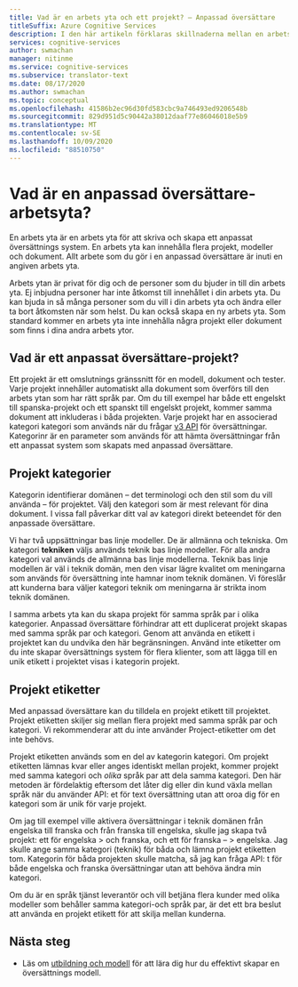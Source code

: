 ```yaml
---
title: Vad är en arbets yta och ett projekt? – Anpassad översättare
titleSuffix: Azure Cognitive Services
description: I den här artikeln förklaras skillnaderna mellan en arbets yta och ett projekt samt projekt kategorier och etiketter för tjänsten Custom Translator.
services: cognitive-services
author: swmachan
manager: nitinme
ms.service: cognitive-services
ms.subservice: translator-text
ms.date: 08/17/2020
ms.author: swmachan
ms.topic: conceptual
ms.openlocfilehash: 41586b2ec96d30fd583cbc9a746493ed9206548b
ms.sourcegitcommit: 829d951d5c90442a38012daaf77e86046018e5b9
ms.translationtype: MT
ms.contentlocale: sv-SE
ms.lasthandoff: 10/09/2020
ms.locfileid: "88510750"
---
```

# <a name="what-is-a-custom-translator-workspace"></a>Vad är en anpassad översättare-arbetsyta?

En arbets yta är en arbets yta för att skriva och skapa ett anpassat översättnings system. En arbets yta kan innehålla flera projekt, modeller och dokument. Allt arbete som du gör i en anpassad översättare är inuti en angiven arbets yta.

Arbets ytan är privat för dig och de personer som du bjuder in till din arbets yta. Ej inbjudna personer har inte åtkomst till innehållet i din arbets yta. Du kan bjuda in så många personer som du vill i din arbets yta och ändra eller ta bort åtkomsten när som helst. Du kan också skapa en ny arbets yta. Som standard kommer en arbets yta inte innehålla några projekt eller dokument som finns i dina andra arbets ytor.

## <a name="what-is-a-custom-translator-project"></a>Vad är ett anpassat översättare-projekt?

Ett projekt är ett omslutnings gränssnitt för en modell, dokument och tester. Varje projekt innehåller automatiskt alla dokument som överförs till den arbets ytan som har rätt språk par. Om du till exempel har både ett engelskt till spanska-projekt och ett spanskt till engelskt projekt, kommer samma dokument att inkluderas i båda projekten. Varje projekt har en associerad kategori kategori som används när du frågar [v3 API](https://docs.microsoft.com/azure/cognitive-services/translator/reference/v3-0-translate?tabs=curl) för översättningar. Kategorinr är en parameter som används för att hämta översättningar från ett anpassat system som skapats med anpassad översättare.

## <a name="project-categories"></a>Projekt kategorier

Kategorin identifierar domänen – det terminologi och den stil som du vill använda – för projektet. Välj den kategori som är mest relevant för dina dokument. I vissa fall påverkar ditt val av kategori direkt beteendet för den anpassade översättare.

Vi har två uppsättningar bas linje modeller. De är allmänna och tekniska. Om kategori **tekniken** väljs används teknik bas linje modeller. För alla andra kategori val används de allmänna bas linje modellerna. Teknik bas linje modellen är väl i teknik domän, men den visar lägre kvalitet om meningarna som används för översättning inte hamnar inom teknik domänen. Vi föreslår att kunderna bara väljer kategori teknik om meningarna är strikta inom teknik domänen.

I samma arbets yta kan du skapa projekt för samma språk par i olika kategorier. Anpassad översättare förhindrar att ett duplicerat projekt skapas med samma språk par och kategori. Genom att använda en etikett i projektet kan du undvika den här begränsningen. Använd inte etiketter om du inte skapar översättnings system för flera klienter, som att lägga till en unik etikett i projektet visas i kategorin projekt.

## <a name="project-labels"></a>Projekt etiketter

Med anpassad översättare kan du tilldela en projekt etikett till projektet. Projekt etiketten skiljer sig mellan flera projekt med samma språk par och kategori. Vi rekommenderar att du inte använder Project-etiketter om det inte behövs.

Projekt etiketten används som en del av kategorin kategori. Om projekt etiketten lämnas kvar eller anges identiskt mellan projekt, kommer projekt med samma kategori och *olika* språk par att dela samma kategori. Den här metoden är fördelaktig eftersom det låter dig eller din kund växla mellan språk när du använder API: et för text översättning utan att oroa dig för en kategori som är unik för varje projekt.

Om jag till exempel ville aktivera översättningar i teknik domänen från engelska till franska och från franska till engelska, skulle jag skapa två projekt: ett för engelska \> och franska, och ett för franska – \> engelska. Jag skulle ange samma kategori (teknik) för båda och lämna projekt etiketten tom. Kategorin för båda projekten skulle matcha, så jag kan fråga API: t för både engelska och franska översättningar utan att behöva ändra min kategori.

Om du är en språk tjänst leverantör och vill betjäna flera kunder med olika modeller som behåller samma kategori-och språk par, är det ett bra beslut att använda en projekt etikett för att skilja mellan kunderna.

## <a name="next-steps"></a>Nästa steg

- Läs om [utbildning och modell](training-and-model.md) för att lära dig hur du effektivt skapar en översättnings modell.
